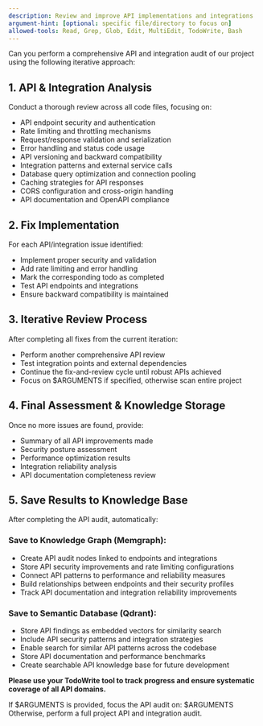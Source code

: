 ```yaml
---
description: Review and improve API implementations and integrations
argument-hint: [optional: specific file/directory to focus on]
allowed-tools: Read, Grep, Glob, Edit, MultiEdit, TodoWrite, Bash
---
```


Can you perform a comprehensive API and integration audit of our project using the following iterative approach:

## 1. API & Integration Analysis
Conduct a thorough review across all code files, focusing on:
- API endpoint security and authentication
- Rate limiting and throttling mechanisms
- Request/response validation and serialization
- Error handling and status code usage
- API versioning and backward compatibility
- Integration patterns and external service calls
- Database query optimization and connection pooling
- Caching strategies for API responses
- CORS configuration and cross-origin handling
- API documentation and OpenAPI compliance

## 2. Fix Implementation
For each API/integration issue identified:
- Implement proper security and validation
- Add rate limiting and error handling
- Mark the corresponding todo as completed
- Test API endpoints and integrations
- Ensure backward compatibility is maintained

## 3. Iterative Review Process
After completing all fixes from the current iteration:
- Perform another comprehensive API review
- Test integration points and external dependencies
- Continue the fix-and-review cycle until robust APIs achieved
- Focus on $ARGUMENTS if specified, otherwise scan entire project

## 4. Final Assessment & Knowledge Storage
Once no more issues are found, provide:
- Summary of all API improvements made
- Security posture assessment
- Performance optimization results
- Integration reliability analysis
- API documentation completeness review

## 5. Save Results to Knowledge Base
After completing the API audit, automatically:

### Save to Knowledge Graph (Memgraph):
- Create API audit nodes linked to endpoints and integrations
- Store API security improvements and rate limiting configurations
- Connect API patterns to performance and reliability measures
- Build relationships between endpoints and their security profiles
- Track API documentation and integration reliability improvements

### Save to Semantic Database (Qdrant):
- Store API findings as embedded vectors for similarity search
- Include API security patterns and integration strategies
- Enable search for similar API patterns across the codebase
- Store API documentation and performance benchmarks
- Create searchable API knowledge base for future development

**Please use your TodoWrite tool to track progress and ensure systematic coverage of all API domains.**

If $ARGUMENTS is provided, focus the API audit on: $ARGUMENTS
Otherwise, perform a full project API and integration audit.